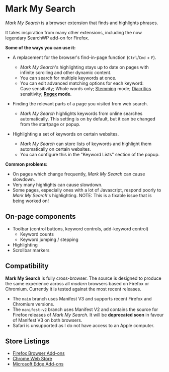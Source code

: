 # Mark My Search

*Mark My Search* is a browser extension that finds and highlights phrases.

It takes inspiration from many other extensions, including the now legendary SearchWP add-on for Firefox.

**Some of the ways you can use it:**

* A replacement for the browser's find-in-page function (`Ctrl`/`Cmd` + `F`).
  * *Mark My Search*'s highlighting stays up to date on pages with infinite scrolling and other dynamic content.
  * You can search for multiple keywords at once.
  * You can edit advanced matching options for each keyword:  
    Case sensitivity; Whole words only; [Stemming](https://en.wikipedia.org/wiki/Stemming) mode; [Diacritics](https://en.wikipedia.org/wiki/Diacritic) sensitivity; **[Regex](https://en.wikipedia.org/wiki/Regular_expression) mode**.
  
* Finding the relevant parts of a page you visited from web search.
  * *Mark My Search* highlights keywords from online searches automatically. This setting is on by default, but it can be changed from the startpage or popup.

* Highlighting a set of keywords on certain websites.
  * *Mark My Search* can store lists of keywords and highlight them automatically on certain websites.
  * You can configure this in the "Keyword Lists" section of the popup.

**Common problems:**

* On pages which change frequently, *Mark My Search* can cause slowdown.
* Very many highlights can cause slowdown.
* Some pages, especially ones with a lot of Javascript, respond poorly to *Mark My Search*'s highlighting. NOTE: This is a fixable issue that is being worked on!


## On-page components

* Toolbar (control buttons, keyword controls, add-keyword control)
  * Keyword counts
  * Keyword jumping / stepping
* Highlighting
* Scrollbar markers


## Compatibility

**Mark My Search** is fully cross-browser. The source is designed to produce the same experience across all *modern* browsers based on Firefox or Chromium. Currently it is tested against the most recent releases.

* The `main` branch uses Manifest V3 and supports recent Firefox and Chromium versions.
* The `manifest-v2` branch uses Manifest V2 and contains the source for Firefox releases of *Mark My Search*. It will be **deprecated soon** in favour of Manifest V3 on both browsers.
* Safari is unsupported as I do not have access to an Apple computer.


## Store Listings

* [Firefox Browser Add-ons](https://addons.mozilla.org/en-GB/firefox/addon/mark-my-search/)
* [Chrome Web Store](https://chrome.google.com/webstore/detail/mark-my-search/lijbnhoniejpjjgemoifpjklobhakinb)
* [Microsoft Edge Add-ons](https://microsoftedge.microsoft.com/addons/detail/mark-my-search/pgkppfodndbpalojpibdnlcdfcnidemj)
